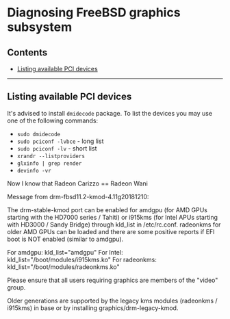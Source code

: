 # Diagnosing FreeBSD graphics subsystem

## Contents

* [Listing available PCI devices](#listing-available-pci-devices)

* * *

## Listing available PCI devices

It's advised to install `dmidecode` package. To list the devices you
may use one of the following commands:

* `sudo dmidecode`
* `sudo pciconf -lvbce` - long list
* `sudo pciconf -lv` - short list
* `xrandr --listproviders`
* `glxinfo | grep render`
* `devinfo -vr`

Now I know that Radeon Carizzo == Radeon Wani

Message from drm-fbsd11.2-kmod-4.11g20181210:

The drm-stable-kmod port can be enabled for amdgpu (for AMD GPUs starting with
the HD7000 series / Tahiti) or i915kms (for Intel APUs starting with HD3000 /
Sandy Bridge) through kld_list in /etc/rc.conf. radeonkms for older AMD GPUs
can be loaded and there are some positive reports if EFI boot is NOT enabled
(similar to amdgpu).

For amdgpu: kld_list="amdgpu"
For Intel: kld_list="/boot/modules/i915kms.ko"
For radeonkms: kld_list="/boot/modules/radeonkms.ko"

Please ensure that all users requiring graphics are members of the
"video" group.

Older generations are supported by the legacy kms modules (radeonkms / 
i915kms) in base or by installing graphics/drm-legacy-kmod.

